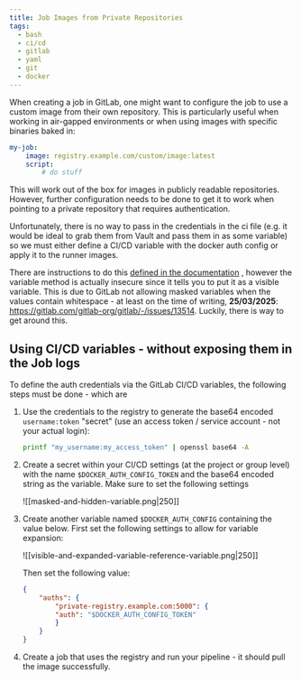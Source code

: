 ```yaml
---
title: Job Images from Private Repositories
tags:
  - bash
  - ci/cd
  - gitlab
  - yaml
  - git
  - docker
---
```

When creating a job in GitLab, one might want to configure the job to use a custom image from their own repository. This is particularly useful when working in air-gapped environments or when using images with specific binaries baked in:
```yaml
my-job:
	image: registry.example.com/custom/image:latest
	script:
		# do stuff
```

This will work out of the box for images in publicly readable repositories. However, further configuration needs to be done to get it to work when pointing to a private repository that requires authentication.

Unfortunately, there is no way to pass in the credentials in the ci file (e.g. it would be ideal to grab them from Vault and pass them in as some variable) so we must either define a CI/CD variable with the docker auth config or apply it to the runner images.

There are instructions to do this [defined in the documentation](https://docs.gitlab.com/ci/docker/using_docker_images/#use-statically-defined-credentials) , however the variable method is actually insecure since it tells you to put it as a visible variable. This is due to GitLab not allowing masked variables when the values contain whitespace - at least on the time of writing, **25/03/2025**:  https://gitlab.com/gitlab-org/gitlab/-/issues/13514. Luckily, there is way to get around this.
## Using CI/CD variables - without exposing them in the Job logs
To define the auth credentials via the GitLab CI/CD variables, the following steps must be done - which are 
1. Use the credentials to the registry to generate the base64 encoded `username:token` "secret" (use an access token / service account - not your actual login):
	```sh
	printf "my_username:my_access_token" | openssl base64 -A
	 ```
2. Create a secret within your CI/CD settings (at the project or group level) with the name `$DOCKER_AUTH_CONFIG_TOKEN` and the base64 encoded string as the variable. Make sure to set the following settings
   
   ![[masked-and-hidden-variable.png|250]]
3. Create another variable named `$DOCKER_AUTH_CONFIG` containing the value below. First set the following settings to allow for variable expansion:
   
   ![[visible-and-expanded-variable-reference-variable.png|250]]
   
   Then set the following value:
	```json
	{
		"auths": {
			"private-registry.example.com:5000": {
			"auth": "$DOCKER_AUTH_CONFIG_TOKEN"
			}
		}
	}
	```
4. Create a job that uses the registry and run your pipeline - it should pull the image successfully.
